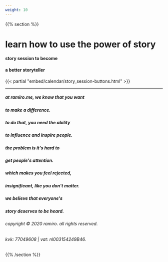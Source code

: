 ```yaml
---
weight: 10
---
```

{{% section %}}

# learn how to use the power of story
#### story session to become
#### a better storyteller

{{< partial "embed/calendar/story_session-buttons.html" >}}

---
##### at ramiro.me, we know that you want
##### to make a difference.
##### to do that, you need the ability
##### to influence and inspire people.
#####
##### the problem is it's hard to
##### get people's attention.
#####
##### which makes you feel rejected,
##### insignificant, like you don't matter.
#####
##### we believe that everyone's
##### story deserves to be heard.
#####

###### copyright © 2020 ramiro. all rights reserved.
###### kvk: 77049608 | vat: nl003154249B46.


{{% /section %}}
